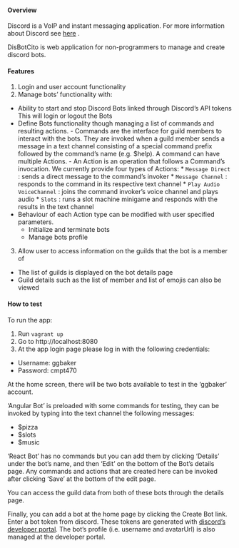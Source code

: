 #### Overview

Discord is a VoIP and instant messaging application. 
For more information about Discord see [here](https://en.wikipedia.org/wiki/Discord_(software)) . 

DisBotCito is web application for non-programmers to manage and create discord bots.

#### Features

1. Login and user account functionality
2. Manage bots’ functionality with:
  * Ability to start and stop Discord Bots linked through Discord’s API tokens
	This will login or logout the Bots
  * Define Bots functionality though managing a list of commands and resulting actions. 
        - Commands are the interface for guild members to interact with the bots. They are invoked when a guild member sends a message in a text channel consisting of a special command prefix followed by the command’s name (e.g. $help). A command can have multiple Actions.
        - An Action is an operation that follows a Command’s invocation. We currently provide four types of Actions:
    	  * `Message Direct` : sends a direct message to the command’s invoker
    	  * `Message Channel` : responds to the command in its respective text channel
    	  * `Play Audio VoiceChannel` : joins the command invoker’s voice channel and plays audio
    	  * `Slots` : runs a slot machine minigame and responds with the results in the text channel  
  * Behaviour of each Action type can be modified with user specified parameters.
      * Initialize and terminate bots
      * Manage bots profile
3. Allow user to access information on the guilds that the bot is a member of
  * The list of guilds is displayed on the bot details page
  * Guild details such as the list of member and list of emojis can also be viewed

#### How to test
To run the app:
1. Run `vagrant up`
2. Go to http://localhost:8080
3. At the app login page please log in with the following credentials:
  * Username: ggbaker
  * Password: cmpt470

At the home screen, there will be two bots available to test in the ‘ggbaker’ account.

‘Angular Bot’ is preloaded with some commands for testing, they can be invoked by typing into the text channel the following messages:
* $pizza
* $slots
* $music

‘React Bot’ has no commands but you can add them by clicking ‘Details’ under the bot’s name, and then ‘Edit’ on the bottom of the Bot’s details page. Any commands and actions that are created here can be invoked after clicking ‘Save’ at the bottom of the edit page.

You can access the guild data from both of these bots through the details page.

Finally, you can add a bot at the home page by clicking the Create Bot link. Enter a bot token from discord. These tokens are generated with [discord’s developer portal](https://discordapp.com/developers/applications/).
The bot’s profile (i.e. username and avatarUrl) is also managed at the developer portal.
